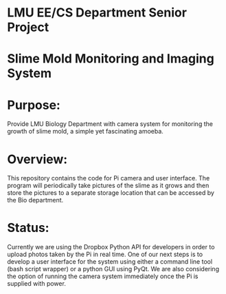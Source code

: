 # LMU EE/CS Department Senior Project
# Slime Mold Monitoring and Imaging System

# Purpose: 
Provide LMU Biology Department with camera system for monitoring the growth of slime mold, 
a simple yet fascinating amoeba. 

# Overview: 
This repository contains the code for Pi camera and user interface. 
The program will periodically take pictures of the slime as it grows and then store the pictures 
to a separate storage location that can be accessed by the Bio department. 

# Status:
Currently we are using the Dropbox Python API for developers in order to upload photos
taken by the Pi in real time. One of our next steps is to develop a user interface for the 
system using either a command line tool (bash script wrapper) or a python GUI using PyQt.
We are also considering the option of running the camera system immediately once the Pi
is supplied with power.

